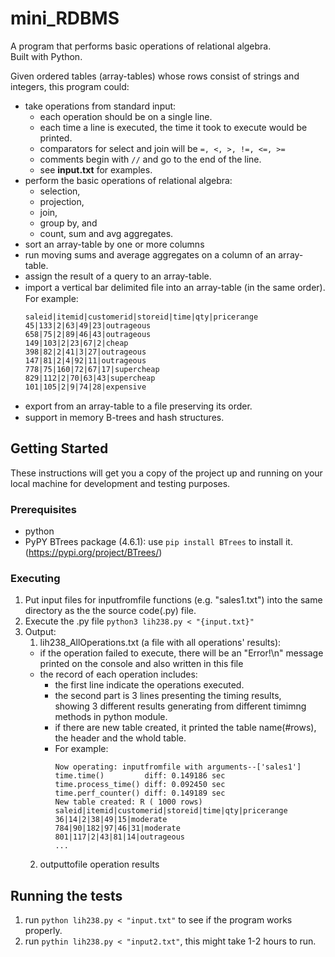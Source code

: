 # mini_RDBMS
A program that performs basic operations of relational algebra.  
Built with Python.

Given ordered tables (array-tables) whose rows consist of strings and integers, this program could:  
- take operations from standard input:
  - each operation should be on a single line. 
  - each time a line is executed, the time it took to execute would be printed.
  - comparators for select and join will be `=, <, >, !=, <=, >=`
  - comments begin with `//` and go to the end of the line.
  - see __input.txt__ for examples.
- perform the basic operations of relational algebra: 
  - selection, 
  - projection, 
  - join, 
  - group by, and 
  - count, sum and avg aggregates.  
- sort an array-table by one or more columns
- run moving sums and average aggregates on a column of an array-table.
- assign the result of a query to an array-table.
- import a vertical bar delimited ﬁle into an array-table (in the same order). For example:
  ```
  saleid|itemid|customerid|storeid|time|qty|pricerange
  45|133|2|63|49|23|outrageous
  658|75|2|89|46|43|outrageous
  149|103|2|23|67|2|cheap
  398|82|2|41|3|27|outrageous
  147|81|2|4|92|11|outrageous
  778|75|160|72|67|17|supercheap
  829|112|2|70|63|43|supercheap
  101|105|2|9|74|28|expensive
  ```
- export from an array-table to a ﬁle preserving its order.
- support in memory B-trees and hash structures. 

## Getting Started
These instructions will get you a copy of the project up and running on your local machine for development and testing purposes. 

### Prerequisites
- python
- PyPY BTrees package (4.6.1): use `pip install BTrees` to install it. (https://pypi.org/project/BTrees/)

### Executing
1. Put input files for inputfromfile functions (e.g. "sales1.txt") into the same directory as the the source code(.py) file.
2. Execute the .py file `python3 lih238.py < "{input.txt}"`
3. Output:  
    1. lih238_AllOperations.txt (a file with all operations' results): 
      - if the operation failed to execute, there will be an "Error!\n" message printed on the console and also written in this file
      - the record of each operation includes:
        - the first line indicate the operations executed.
        - the second part is 3 lines presenting the timing results,  
          showing 3 different results generating from different timimng methods in python <time> module.
        - if there are new table created, it printed the table name(#rows), the header and the whold table. 
        - For example:
          ```
          Now operating: inputfromfile with arguments--['sales1']
          time.time()         diff: 0.149186 sec
          time.process_time() diff: 0.092450 sec
          time.perf_counter() diff: 0.149189 sec
          New table created: R ( 1000 rows)
          saleid|itemid|customerid|storeid|time|qty|pricerange
          36|14|2|38|49|15|moderate
          784|90|182|97|46|31|moderate
          801|117|2|43|81|14|outrageous
          ...
          ```
    2. outputtofile operation results

## Running the tests
1. run `python lih238.py < "input.txt"` to see if the program works properly.
2. run `pythin lih238.py < "input2.txt"`, this might take 1-2 hours to run.

